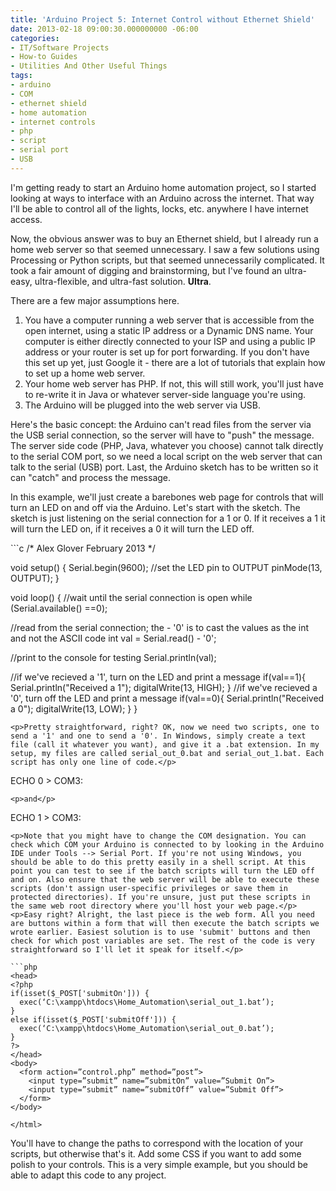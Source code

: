 ```yaml
---
title: 'Arduino Project 5: Internet Control without Ethernet Shield'
date: 2013-02-18 09:00:30.000000000 -06:00
categories:
- IT/Software Projects
- How-to Guides
- Utilities And Other Useful Things
tags:
- arduino
- COM
- ethernet shield
- home automation
- internet controls
- php
- script
- serial port
- USB
---
```

<p>I'm getting ready to start an Arduino home automation project, so I started looking at ways to interface with an Arduino across the internet. That way I'll be able to control all of the lights, locks, etc. anywhere I have internet access.</p>
<p>Now, the obvious answer was to buy an Ethernet shield, but I already run a home web server so that seemed unnecessary. I saw a few solutions using Processing or Python scripts, but that seemed unnecessarily complicated. It took a fair amount of digging and brainstorming, but I've found an ultra-easy, ultra-flexible, and ultra-fast solution. <strong>Ultra</strong>.</p>
<p>There are a few major assumptions here.</p>
<ol>
<li>You have a computer running a web server that is accessible from the open internet, using a static IP address or a Dynamic DNS name. Your computer is either directly connected to your ISP and using a public IP address or your router is set up for port forwarding. If you don't have this set up yet, just Google it - there are a lot of tutorials that explain how to set up a home web server.</li>
<li>Your home web server has PHP. If not, this will still work, you'll just have to re-write it in Java or whatever server-side language you're using.</li>
<li><span style="line-height: 13px;">The Arduino will be plugged into the web server via USB.</span></li>
</ol>
<p>Here's the basic concept: the Arduino can't read files from the server via the USB serial connection, so the server will have to "push" the message. The server side code (PHP, Java, whatever you choose) cannot talk directly to the serial COM port, so we need a local script on the web server that can talk to the serial (USB) port. Last, the Arduino sketch has to be written so it can "catch" and process the message.</p>
<p>In this example, we'll just create a barebones web page for controls that will turn an LED on and off via the Arduino. Let's start with the sketch. The sketch is just listening on the serial connection for a 1 or 0. If it receives a 1 it will turn the LED on, if it receives a 0 it will turn the LED off.</p>
```c
/*
Alex Glover
February 2013
*/

void setup() {
  Serial.begin(9600);
  //set the LED pin to OUTPUT
  pinMode(13, OUTPUT);
}

void loop() {
  //wait until the serial connection is open
  while (Serial.available() ==0);

  //read from the serial connection; the - '0' is to cast the values as the int and not the ASCII code
  int val = Serial.read() - '0';

  //print to the console for testing
  Serial.println(val);

  //if we've recieved a '1', turn on the LED and print a message
  if(val==1){
    Serial.println("Received a 1");
    digitalWrite(13, HIGH);
  }
  //if we've recieved a '0', turn off the LED and print a message
  if(val==0){
    Serial.println("Received a 0");
    digitalWrite(13, LOW);
  }
}
```
<p>Pretty straightforward, right? OK, now we need two scripts, one to send a '1' and one to send a '0'. In Windows, simply create a text file (call it whatever you want), and give it a .bat extension. In my setup, my files are called serial_out_0.bat and serial_out_1.bat. Each script has only one line of code.</p>
```
ECHO 0 > COM3:
```
<p>and</p>
```
ECHO 1 > COM3:
```
<p>Note that you might have to change the COM designation. You can check which COM your Arduino is connected to by looking in the Arduino IDE under Tools --> Serial Port. If you're not using Windows, you should be able to do this pretty easily in a shell script. At this point you can test to see if the batch scripts will turn the LED off and on. Also ensure that the web server will be able to execute these scripts (don't assign user-specific privileges or save them in protected directories). If you're unsure, just put these scripts in the same web root directory where you'll host your web page.</p>
<p>Easy right? Alright, the last piece is the web form. All you need are buttons within a form that will then execute the batch scripts we wrote earlier. Easiest solution is to use 'submit' buttons and then check for which post variables are set. The rest of the code is very straightforward so I'll let it speak for itself.</p>

```php
<head>
<?php
if(isset($_POST['submitOn'])) {
  exec(‘C:\xampp\htdocs\Home_Automation\serial_out_1.bat’);
}
else if(isset($_POST['submitOff'])) {
  exec(‘C:\xampp\htdocs\Home_Automation\serial_out_0.bat’);
}
?>
</head>
<body>
  <form action=”control.php” method=”post”>
    <input type=”submit” name=”submitOn” value=”Submit On”>
    <input type=”submit” name=”submitOff” value=”Submit Off”>
  </form>
</body>

</html>
```

<p>You'll have to change the paths to correspond with the location of your scripts, but otherwise that's it. Add some CSS if you want to add some polish to your controls. This is a very simple example, but you should be able to adapt this code to any project.</p>
